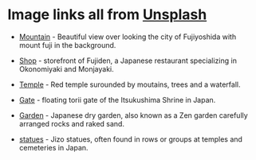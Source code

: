 # Image links all from [Unsplash](https://unsplash.com/)

- [Mountain](https://images.unsplash.com/photo-1526481280693-3bfa7568e0f3?q=80&w=1171&auto=format&fit=crop&ixlib=rb-4.1.0&ixid=M3wxMjA3fDB8MHxwaG90by1wYWdlfHx8fGVufDB8fHx8fA%3D%3D) - Beautiful view over looking the city of Fujiyoshida with mount fuji in the background.

- [Shop](https://images.unsplash.com/photo-1480796927426-f609979314bd?q=80&w=1170&auto=format&fit=crop&ixlib=rb-4.1.0&ixid=M3wxMjA3fDB8MHxwaG90by1wYWdlfHx8fGVufDB8fHx8fA%3D%3D) - storefront of Fujiden, a Japanese restaurant specializing in Okonomiyaki and Monjayaki.

- [Temple](https://images.unsplash.com/photo-1526374073174-7661a8028eb4?q=80&w=1170&auto=format&fit=crop&ixlib=rb-4.1.0&ixid=M3wxMjA3fDB8MHxwaG90by1wYWdlfHx8fGVufDB8fHx8fA%3D%3D) - Red temple surounded by moutains, trees and a waterfall.

- [Gate](https://images.unsplash.com/photo-1504109586057-7a2ae83d1338?q=80&w=1333&auto=format&fit=crop&ixlib=rb-4.1.0&ixid=M3wxMjA3fDB8MHxwaG90by1wYWdlfHx8fGVufDB8fHx8fA%3D%3D) - floating torii gate of the Itsukushima Shrine in Japan.

- [Garden](https://images.unsplash.com/photo-1551241090-67de81d3541c?q=80&w=1209&auto=format&fit=crop&ixlib=rb-4.1.0&ixid=M3wxMjA3fDB8MHxwaG90by1wYWdlfHx8fGVufDB8fHx8fA%3D%3D) - Japanese dry garden, also known as a Zen garden carefully arranged rocks and raked sand.

- [statues](https://images.unsplash.com/photo-1555084624-2d207284de21?q=80&w=1170&auto=format&fit=crop&ixlib=rb-4.1.0&ixid=M3wxMjA3fDB8MHxwaG90by1wYWdlfHx8fGVufDB8fHx8fA%3D%3D) - Jizo statues, often found in rows or groups at temples and cemeteries in Japan.
